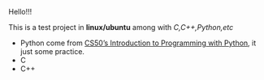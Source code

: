 Hello!!!

This is a test project in **linux/ubuntu** among with *C,C++,Python,etc*

* Python come from [CS50’s Introduction to Programming with Python](https://cs50.harvard.edu/python/2022/), it just some practice.
* C 
* C++


